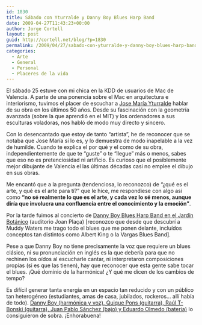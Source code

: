 ```yaml
---
id: 1830
title: Sábado con Yturralde y Danny Boy Blues Harp Band
date: 2009-04-27T11:43:23+00:00
author: Jorge Cortell
layout: post
guid: http://cortell.net/blog/?p=1830
permalink: /2009/04/27/sabado-con-yturralde-y-danny-boy-blues-harp-band/
categories:
  - Arte
  - General
  - Personal
  - Placeres de la vida
---
```

El sábado 25 estuve con mi chica en la KDD de usuarios de Mac de Valencia. A parte de una ponencia sobre el Mac en arquitectura e interiorismo, tuvimos el placer de escuchar a <a title="http://www.yturralde.org/" href="http://www.yturralde.org/" target="_blank">Jose María Yturralde</a> hablar de su obra en los últimos 50 años. Desde su fascinación con la geometría avanzada (sobre la que aprendió en el MIT) y los ordenadores a sus esculturas voladoras, nos habló de modo muy directo y sincero. 

Con lo desencantado que estoy de tanto &#8220;artista&#8221;, he de reconocer que se notaba que Jose María sí lo es, y lo demuestra de modo inapelable a la vez de humilde. Cuando te explica el por qué y el como de su obra, independientemente de que te &#8220;guste&#8221; o te &#8220;llegue&#8221; más o menos, sabes que eso no es pretenciosidad ni artificio. Es curioso que el posiblemente mejor dibujante de Valencia el las últimas décadas casi no emplee el dibujo en sus obras. 

Me encantó que a la pregunta (tendenciosa, lo reconozco) de &#8220;¿qué es el arte, y qué es el arte para tí?&#8221; que le hice, me respondiese con algo así como **&#8220;no sé realmente lo que es el arte, y cada vez lo sé menos, aunque diría que involucra una confluencia entre el conocimiento y la emoción&#8221;**.

Por la tarde fuimos al concierto de <a title="http://www.jardibotanic.org/culturaicomunicacio.php?id=170" href="http://www.jardibotanic.org/culturaicomunicacio.php?id=170" target="_blank">Danny Boy Blues Harp Band en el Jardín Botánico</a> (auditorio Joan Plaça) [reconozco que desde que descubrí a Muddy Waters me trago todo el blues que me ponen delante, incluídos conceptos tan distintos como Albert King o la Vargas Blues Band].

Pese a que Danny Boy no tiene precisamente la voz que requiere un blues clásico, ni su pronunciación en inglés es la que debería para que no rechinen los oídos al escucharle cantar, ni interpretaron composiciones propias (si es que las tienen), hay que reconocer que esta gente sabe tocar el blues. ¡Qué dominio de la harmónica! ¿Y qué me dicen de los cambios de tempo?

Es difícil generar tanta energía en un espacio tan reducido y con un público tan heterogéneo (estudiantes, amas de casa, jubilados, rockeros&#8230; allí había de todo). <a title="http://www.myspace.com/dannyboyvlc" href="http://www.myspace.com/dannyboyvlc" target="_blank">Danny Boy (harmónica y voz), Quique Pons (guitarra), Raúl T-Bonski (guitarra), Juan Pablo Sánchez (bajo) y Eduardo Olmedo (bateria)</a> lo consiguieron de sobra. ¡Enhorabuena!